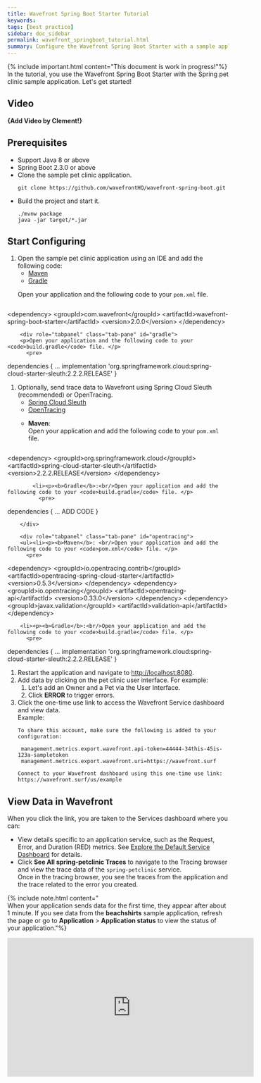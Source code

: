 ```yaml
---
title: Wavefront Spring Boot Starter Tutorial
keywords:
tags: [best practice]
sidebar: doc_sidebar
permalink: wavefront_springboot_tutorial.html
summary: Configure the Wavefront Spring Boot Starter with a sample application.
---
```

{% include important.html content="This document is work in progress!"%}
In the tutorial, you use the Wavefront Spring Boot Starter with the Spring pet clinic sample application. Let's get started!

## Video
**{Add Video by Clement!}**

## Prerequisites

* Support Java 8 or above
* Spring Boot 2.3.0 or above
* Clone the sample pet clinic application.
  ```
  git clone https://github.com/wavefrontHQ/wavefront-spring-boot.git
  ```
* Build the project and start it.
  ```
  ./mvnw package
  java -jar target/*.jar
  ```
  
## Start Configuring

1. Open the sample pet clinic application using an IDE and add the following code: 
    <ul id="profileTabs" class="nav nav-tabs">
        <li class="active"><a href="#maven" data-toggle="tab">Maven</a></li>
        <li><a href="#gradle" data-toggle="tab">Gradle</a></li>
    </ul>
      <div class="tab-content">
        <div role="tabpanel" class="tab-pane active" id="maven">
            <p>Open your application and the following code to your <code>pom.xml</code> file. </p>
              <pre>
&lt;dependency&gt;
  &lt;groupId&gt;com.wavefront&lt;/groupId&gt;
  &lt;artifactId&gt;wavefront-spring-boot-starter&lt;/artifactId&gt;
  &lt;version&gt;2.0.0&lt;/version&gt;
&lt;/dependency&gt;
            </pre>
        </div>

        <div role="tabpanel" class="tab-pane" id="gradle">
        <p>Open your application and the following code to your <code>build.gradle</code> file. </p>
          <pre>
dependencies {
...
implementation 'org.springframework.cloud:spring-cloud-starter-sleuth:2.2.2.RELEASE'
}
        </pre>
        </div>
      </div>
1. Optionally, send trace data to Wavefront using Spring Cloud Sleuth (recommended) or OpenTracing.
    <ul id="profileTabs" class="nav nav-tabs">
        <li class="active"><a href="#sleuth" data-toggle="tab">Spring Cloud Sleuth</a></li>
        <li><a href="#opentracing" data-toggle="tab">OpenTracing</a></li>
    </ul>
      <div class="tab-content">
        <div role="tabpanel" class="tab-pane active" id="sleuth">
            <ul>
            <li><p><b>Maven</b>:<br/>Open your application and add the following code to your <code>pom.xml</code> file. </p>
              <pre>
&lt;dependency&gt;
  &lt;groupId&gt;org.springframework.cloud&lt;/groupId&gt;
  &lt;artifactId&gt;spring-cloud-starter-sleuth&lt;/artifactId&gt;
  &lt;version&gt;2.2.2.RELEASE&lt;/version&gt;
&lt;/dependency&gt;
            </pre></li>
          
            <li><p><b>Gradle</b>:<br/>Open your application and add the following code to your <code>build.gradle</code> file. </p>
              <pre>
dependencies {
  ...
  ADD CODE
  }
            </pre></li></ul>
            
        </div>

        <div role="tabpanel" class="tab-pane" id="opentracing">
        <ul><li><p><b>Maven</b>: <br/>Open your application and add the following code to your <code>pom.xml</code> file. </p>
          <pre>
&lt;dependency&gt;
  &lt;groupId&gt;io.opentracing.contrib&lt;/groupId&gt;
  &lt;artifactId&gt;opentracing-spring-cloud-starter&lt;/artifactId&gt;
  &lt;version&gt;0.5.3&lt;/version&gt;
&lt;/dependency&gt;
&lt;dependency&gt;
  &lt;groupId&gt;io.opentracing&lt;/groupId&gt;
  &lt;artifactId&gt;opentracing-api&lt;/artifactId&gt;
  &lt;version&gt;0.33.0&lt;/version&gt;
&lt;/dependency&gt;
&lt;dependency&gt;
  &lt;groupId&gt;javax.validation&lt;/groupId&gt;
  &lt;artifactId&gt;validation-api&lt;/artifactId&gt;
&lt;/dependency&gt;
        </pre></li>
      
        <li><p><b>Gradle</b>:<br/>Open your application and add the following code to your <code>build.gradle</code> file. </p>
          <pre>
dependencies {
  ...
  implementation 'org.springframework.cloud:spring-cloud-starter-sleuth:2.2.2.RELEASE'
  }
        </pre></li></ul>
        </div>
      </div>
1. Restart the application and navigate to [http://localhost:8080](http://localhost:8080/).
1. Add data by clicking on the pet clinic user interface.
    For example: 
    1. Let's add an Owner and a Pet via the User Interface.
    2. Click **ERROR** to trigger errors.
1. Click the one-time use link to access the Wavefront Service dashboard and view data.
    <br/> Example:
    ```
    To share this account, make sure the following is added to your configuration:

     management.metrics.export.wavefront.api-token=44444-34this-45is-123a-sampletoken
     management.metrics.export.wavefront.uri=https://wavefront.surf

    Connect to your Wavefront dashboard using this one-time use link:
    https://wavefront.surf/us/example
    ```

## View Data in Wavefront

When you click the link, you are taken to the Services dashboard where you can:

* View details specific to an application service, such as the Request, Error, and Duration (RED) metrics. See [Explore the Default Service Dashboard](tracing_ui_overview.html#explore-the-default-service-dashboard) for details.
* Click **See All spring-petclinic Traces** to navigate to the Tracing browser and view the trace data of the `spring-petclinic` service.
  <br/>Once in the tracing browser, you see the traces from the application and the trace related to the error you created. 
  
{% include note.html content="<br/>When your application sends data for the first time, they appear after about 1 minute. If you see data from the **beachshirts** sample application, refresh the page or go to **Application** > **Application status** to view the status of your application."%}

<iframe width="560" height="315" src="https://www.youtube.com/embed/bHo1f5p-LsU" frameborder="0" allow="accelerometer; autoplay; encrypted-media; gyroscope; picture-in-picture" allowfullscreen></iframe>
